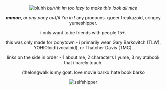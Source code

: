 <div align="center">

![bluhh](https://media1.tenor.com/m/x5Wyg25v5-QAAAAC/gary-barkovitch-the-long-walk.gif)
*buhhh im too lazy to make this look all nice*


***manon***, *or any pony outfit i'm in* ! any pronouns. queer freakazoid, cringey yumeshipper.

i only want to be friends with people 15+.

this was only made for ponytown - i primarily wear Gary Barkovitch (TLW), YOHIOloid (vocaloid), or Thatcher Davis (TMC).

links on the side in order - 1 about me, 2 characters I yume, 3 my atabook that i barely touch.

/theIongwalk is my goat. love movie barko hate book barko

![selfshipper](https://64.media.tumblr.com/6a795ed80a482ffccedfc500dd6cfdab/ce41586a4d403397-5f/s250x400/189d2921739add539a9ada067557fb838d34f368.gifv)
